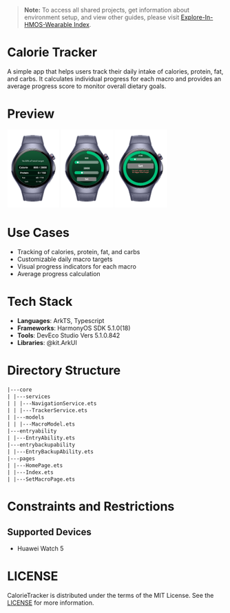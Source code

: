 > **Note:** To access all shared projects, get information about environment setup, and view other guides, please visit [Explore-In-HMOS-Wearable Index](https://github.com/Explore-In-HMOS-Wearable/hmos-index).

# Calorie Tracker
A simple app that helps users track their daily intake of calories, protein, fat, and carbs. It calculates individual progress for each macro and provides an average progress score to monitor overall dietary goals.


# Preview

<p align="left">
  <img src="screenshots/1.png" width="24%">
  <img src="screenshots/2.png" width="24%">
  <img src="screenshots/3.png" width="24%">
</p>


# Use Cases

- Tracking of calories, protein, fat, and carbs
- Customizable daily macro targets
- Visual progress indicators for each macro
- Average progress calculation

# Tech Stack

- **Languages**: ArkTS, Typescript
- **Frameworks**: HarmonyOS SDK 5.1.0(18)
- **Tools**: DevEco Studio Vers 5.1.0.842
- **Libraries**: @kit.ArkUI


# Directory Structure

```entry/src/main/ets/
|---core
| |---services
| | |---NavigationService.ets
| | |---TrackerService.ets 
| |---models
| | |---MacroModel.ets
|---entryability
| |---EntryAbility.ets
|---entrybackupability
| |---EntryBackupAbility.ets  
|---pages
| |---HomePage.ets
| |---Index.ets
| |---SetMacroPage.ets

```

# Constraints and Restrictions
## Supported Devices
- Huawei Watch 5

# LICENSE

CalorieTracker is distributed under the terms of the MIT License.
See the [LICENSE](/LICENSE) for more information.
